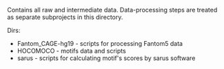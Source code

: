 Contains all raw and intermediate data. 
Data-processing steps are treated as separate subprojects in this directory.

Dirs:
* Fantom_CAGE-hg19 - scripts for processing Fantom5 data
* HOCOMOCO - motifs data and scripts
* sarus - scripts for calculating motif's scores by sarus software

